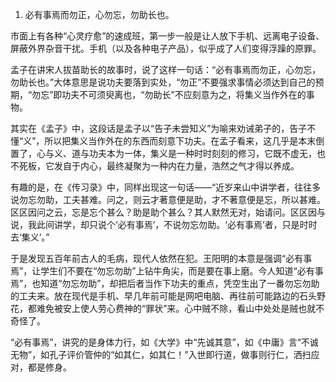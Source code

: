 1. 必有事焉而勿正，心勿忘，勿助长也。      

市面上有各种“心灵疗愈”的速成班，第一步一般是让人放下手机、远离电子设备、屏蔽外界杂音干扰。手机（以及各种电子产品），似乎成了人们变得浮躁的原罪。

孟子在讲宋人拔苗助长的故事时，说了这样一句话：“必有事焉而勿正，心勿忘，勿助长也。”大体意思是说功夫要落到实处，“勿正”不要强求事情必须达到自己的预期，“勿忘”即功夫不可须臾离也，“勿助长”不应刻意为之，将集义当作外在的事物。

其实在《孟子》中，这段话是孟子以“告子未尝知义”为喻来劝诫弟子的，告子不懂“义”，所以把集义当作外在的东西而刻意下功夫。在孟子看来，这几乎是本末倒置了，心与义、道与功夫本为一体，集义是一种时时刻刻的修习，它既不虚无，也不死板，它发自于内心，最终凝聚为一种内在力量，浩然之气才得以养成。

有趣的是，在《传习录》中，同样出现这一句话——“近岁来山中讲学者，往往多说勿忘勿助，工夫甚难。问之，则云才著意便是助，才不著意便是忘，所以甚难。区区因问之云，忘是忘个甚么？助是助个甚么？其人默然无对，始请问。区区因与说，我此间讲学，却只说个‘必有事焉’，不说勿忘勿助。‘必有事焉’者，只是时时去‘集义’。”

于是发现五百年前古人的毛病，现代人依然在犯。王阳明的本意是强调“必有事焉”，让学生们不要在“勿忘勿助”上钻牛角尖，而是要在事上磨。今人知道“必有事焉”，也知道“勿忘勿助”，却把后者当作下功夫的重点，凭空生出了一番勿忘勿助的工夫来。放在现代是手机、早几年前可能是网吧电脑、再往前可能路边的石头野花，都难免被安上使人劳心费神的“罪状”来。心中贼不除，看山中处处是贼也就不奇怪了。

“必有事焉”，讲究的是身体力行，如《大学》中“先诚其意”，如《中庸》言“不诚无物”，如孔子评价管仲的“如其仁，如其仁！”入世即行道，做事则行仁，洒扫应对，都是修身。
